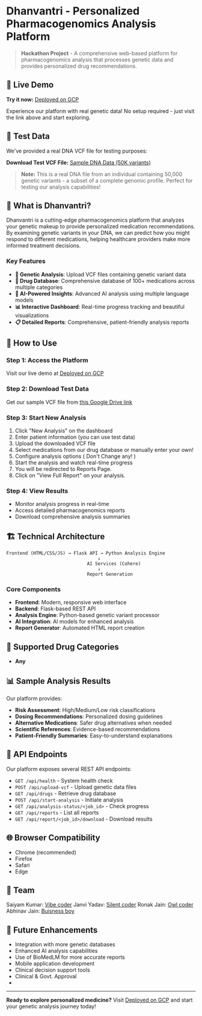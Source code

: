 # Dhanvantri - Personalized Pharmacogenomics Analysis Platform

> **Hackathon Project** - A comprehensive web-based platform for pharmacogenomics analysis that processes genetic data and provides personalized drug recommendations.

## 🌟 Live Demo

**Try it now:** [Deployed on GCP](http://34.131.137.107:8000/)

Experience our platform with real genetic data! No setup required - just visit the link above and start exploring.

## 🧬 Test Data

We've provided a real DNA VCF file for testing purposes:

**Download Test VCF File:** [Sample DNA Data (50K variants)](https://drive.google.com/file/d/1YEvQqWT3brWGAOO6OG46VwdjVk295-AS/view?usp=sharing)

> **Note:** This is a real DNA file from an individual containing 50,000 genetic variants - a subset of a complete genomic profile. Perfect for testing our analysis capabilities!

## 🎯 What is Dhanvantri?

Dhanvantri is a cutting-edge pharmacogenomics platform that analyzes your genetic makeup to provide personalized medication recommendations. By examining genetic variants in your DNA, we can predict how you might respond to different medications, helping healthcare providers make more informed treatment decisions.

### Key Features

- **🧬 Genetic Analysis**: Upload VCF files containing genetic variant data
- **💊 Drug Database**: Comprehensive database of 100+ medications across multiple categories
- **🤖 AI-Powered Insights**: Advanced AI analysis using multiple language models
- **📊 Interactive Dashboard**: Real-time progress tracking and beautiful visualizations
- **📋 Detailed Reports**: Comprehensive, patient-friendly analysis reports

## 🚀 How to Use

### Step 1: Access the Platform
Visit our live demo at [Deployed on GCP](http://34.131.137.107:8000/)

### Step 2: Download Test Data
Get our sample VCF file from [this Google Drive link](https://drive.google.com/file/d/1YEvQqWT3brWGAOO6OG46VwdjVk295-AS/view?usp=sharing)

### Step 3: Start New Analysis
1. Click "New Analysis" on the dashboard
2. Enter patient information (you can use test data)
3. Upload the downloaded VCF file
4. Select medications from our drug database or manually enter your own!
5. Configure analysis options ( Don't Change any! )
6. Start the analysis and watch real-time progress
7. You will be redirected to Reports Page.
8. Click on "View Full Report" on your analysis.

### Step 4: View Results
- Monitor analysis progress in real-time
- Access detailed pharmacogenomics reports
- Download comprehensive analysis summaries

## 🏗️ Technical Architecture

```
Frontend (HTML/CSS/JS) → Flask API → Python Analysis Engine
                                  ↓
                              AI Services (Cohere)
                                  ↓
                              Report Generation
```

### Core Components

- **Frontend**: Modern, responsive web interface
- **Backend**: Flask-based REST API
- **Analysis Engine**: Python-based genetic variant processor
- **AI Integration**: AI models for enhanced analysis
- **Report Generator**: Automated HTML report creation

## 🧪 Supported Drug Categories

- **Any**

## 📊 Sample Analysis Results

Our platform provides:

- **Risk Assessment**: High/Medium/Low risk classifications
- **Dosing Recommendations**: Personalized dosing guidelines
- **Alternative Medications**: Safer drug alternatives when needed
- **Scientific References**: Evidence-based recommendations
- **Patient-Friendly Summaries**: Easy-to-understand explanations

## 🔗 API Endpoints

Our platform exposes several REST API endpoints:

- `GET /api/health` - System health check
- `POST /api/upload-vcf` - Upload genetic data files
- `GET /api/drugs` - Retrieve drug database
- `POST /api/start-analysis` - Initiate analysis
- `GET /api/analysis-status/<job_id>` - Check progress
- `GET /api/reports` - List all reports
- `GET /api/report/<job_id>/download` - Download results

## 🌐 Browser Compatibility

- Chrome (recommended)
- Firefox
- Safari 
- Edge

## 🤝 Team

Saiyam Kumar: [Vibe coder](http://github.com/saiyam0211)
Janvi Yadav: [Silent coder](http://github.com/janvi1205)
Ronak Jain: [Owl coder](http://github.com/reachronakofficial756)
Abhinav Jain: [Buisness boy](http://github.com/rikii08)

## 🔮 Future Enhancements

- Integration with more genetic databases
- Enhanced AI analysis capabilities
- Use of BioMedLM for more accurate reports
- Mobile application development
- Clinical decision support tools
- Clinical & Govt. Approval
- 
---

**Ready to explore personalized medicine?** 
Visit [Deployed on GCP](http://34.131.137.107:8000/) and start your genetic analysis journey today!
